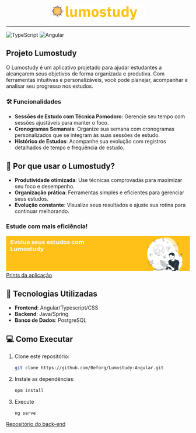 <p align="center">
  <img src="https://github.com/Beforg/assets/blob/main/lumostudy/logo.png" alt="Descrição da Imagem">
</p>

_____
![TypeScript](https://img.shields.io/badge/typescript-%23007ACC.svg?style=for-the-badge&logo=typescript&logoColor=white) ![Angular](https://img.shields.io/badge/angular-%23DD0031.svg?style=for-the-badge&logo=angular&logoColor=white) 

<!--[![Generic badge](https://img.shields.io/badge/v-0.1.242-<COLOR>.svg)](https://shields.io/) -->

## Projeto Lumostudy

O Lumostudy é um aplicativo projetado para ajudar estudantes a alcançarem seus objetivos de forma organizada e produtiva. Com ferramentas intuitivas e personalizáveis, você pode planejar, acompanhar e analisar seu progresso nos estudos.

### 🛠 Funcionalidades

- **Sessões de Estudo com Técnica Pomodoro**: Gerencie seu tempo com sessões ajustáveis para manter o foco.
- **Cronogramas Semanais**: Organize sua semana com cronogramas personalizados que se integram às suas sessões de estudo.
- **Histórico de Estudos**: Acompanhe sua evolução com registros detalhados de tempo e frequência de estudo.

## 🌟 Por que usar o Lumostudy?  
- **Produtividade otimizada**: Use técnicas comprovadas para maximizar seu foco e desempenho.  
- **Organização prática**: Ferramentas simples e eficientes para gerenciar seus estudos.  
- **Evolução constante**: Visualize seus resultados e ajuste sua rotina para continuar melhorando.

### Estude com mais eficiência!

![](https://github.com/Beforg/assets/blob/main/lumostudy/home.png)
[Prints da aplicação](https://github.com/Beforg/assets/tree/main/lumostudy)

## 🚀 Tecnologias Utilizadas  
- **Frontend**: Angular/Typescript/CSS
- **Backend**: Java/Spring  
- **Banco de Dados**: PostgreSQL

## 💻 Como Executar  
1. Clone este repositório:  
   ```bash  
   git clone https://github.com/Beforg/Lumostudy-Angular.git
   ```
2. Instale as dependências:
   ```bash  
   npm install
   ```
3. Execute
   ```bash  
   ng serve
   ```

[Repositório do back-end](https://github.com/Beforg/Lumostudy)
